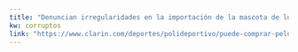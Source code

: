 ```yaml
---
title: "Denuncian irregularidades en la importación de la mascota de los Juegos Olímpicos de la Juventud - 15/10/2018 - Clarín.com"
kw: corruptos
link: "https://www.clarin.com/deportes/polideportivo/puede-comprar-peluche-pandi-mascota-juegos-olimpicos-juventud_0_dvxZX5ElL.html"
---
```


